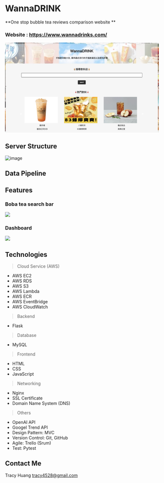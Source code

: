 
# WannaDRINK


**One stop bubble tea reviews comparison website **


### Website : https://www.wannadrinks.com/
![image](ReadmeMaterial/mainpage.jpg)

## Server Structure
![image](https://wannadrink.s3.ap-northeast-1.amazonaws.com/github_readme/Structure.png)

## Data Pipeline


## Features
### Boba tea search bar
![](https://wannadrink.s3.ap-northeast-1.amazonaws.com/github_readme/searchingbar.gif)

### Dashboard
![](https://wannadrink.s3.ap-northeast-1.amazonaws.com/github_readme/dashboard.gif)

## Technologies

>Cloud Service (AWS)
* AWS EC2
* AWS RDS
* AWS S3
* AWS Lambda
* AWS ECR
* AWS EventBridge
* AWS CloudWatch

> Backend
* Flask

> Database
* MySQL

> Frontend
* HTML
* CSS
* JavaScript

> Networking
* Nginx
* SSL Certificate
* Domain Name System (DNS)

> Others
* OpenAI API
* Googel Trend API
* Design Pattern: MVC
* Version Control: Git, GitHub
* Agile: Trello (Srum)
* Test: Pytest


## Contact Me

Tracy Huang   tracy4528@gmail.com

